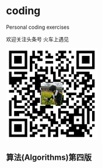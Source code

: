 # coding
Personal coding exercises

欢迎关注头条号 火车上遇见

![二维码关注](res/personal-qrcode.png)

## 算法(Algorithms)第四版

